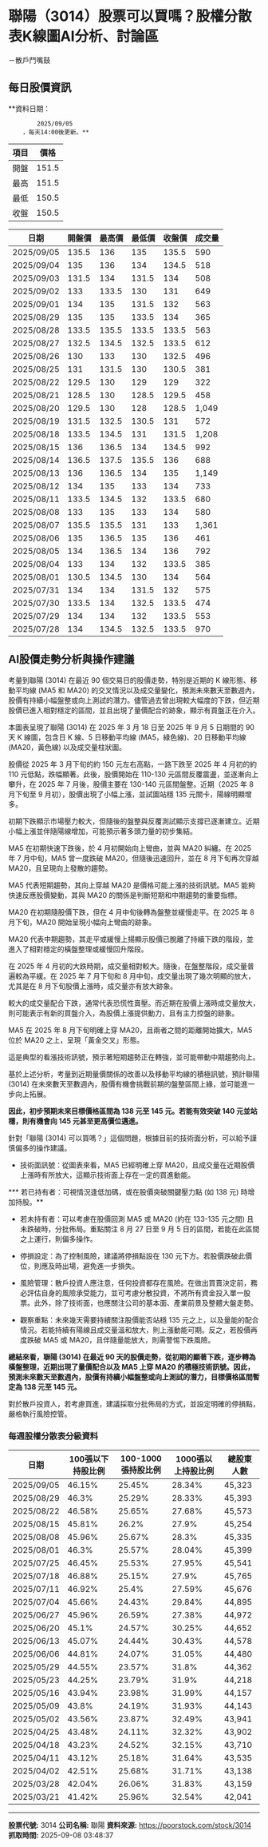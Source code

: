 # 聯陽（3014）股票可以買嗎？股權分散表K線圖AI分析、討論區
－散戶鬥嘴鼓

## 每日股價資訊

**資料日期：
        
            2025/09/05
        ，每天14:00後更新。**

| 項目 | 價格 |
|------|------|
| 開盤 | 151.5 |
| 最高 | 151.5 |
| 最低 | 150.5 |
| 收盤 | 150.5 |

| 日期 | 開盤價 | 最高價 | 最低價 | 收盤價 | 成交量 |
|------|--------|--------|--------|--------|--------|
| 2025/09/05 | 135.5 | 136 | 135 | 135.5 | 590 |
| 2025/09/04 | 135 | 136 | 134 | 134.5 | 518 |
| 2025/09/03 | 131.5 | 134 | 131.5 | 134 | 508 |
| 2025/09/02 | 133 | 133.5 | 130 | 131 | 649 |
| 2025/09/01 | 134 | 135 | 131.5 | 132 | 563 |
| 2025/08/29 | 135 | 135 | 133.5 | 134 | 365 |
| 2025/08/28 | 133.5 | 135.5 | 133.5 | 133.5 | 563 |
| 2025/08/27 | 132.5 | 134.5 | 132.5 | 133.5 | 612 |
| 2025/08/26 | 130 | 133 | 130 | 132.5 | 496 |
| 2025/08/25 | 131 | 131.5 | 130 | 130.5 | 381 |
| 2025/08/22 | 129.5 | 130 | 129 | 129 | 322 |
| 2025/08/21 | 128.5 | 130 | 128.5 | 129.5 | 458 |
| 2025/08/20 | 129.5 | 130 | 128 | 128.5 | 1,049 |
| 2025/08/19 | 131.5 | 132.5 | 130.5 | 131 | 572 |
| 2025/08/18 | 133.5 | 134.5 | 131 | 131.5 | 1,208 |
| 2025/08/15 | 136 | 136.5 | 134 | 134.5 | 992 |
| 2025/08/14 | 136.5 | 137.5 | 135.5 | 136 | 688 |
| 2025/08/13 | 136 | 136.5 | 134 | 135 | 1,149 |
| 2025/08/12 | 134 | 135 | 133 | 134 | 733 |
| 2025/08/11 | 133.5 | 134.5 | 132 | 133.5 | 680 |
| 2025/08/08 | 133 | 135 | 133 | 134 | 580 |
| 2025/08/07 | 135.5 | 135.5 | 131 | 133 | 1,361 |
| 2025/08/06 | 135 | 136.5 | 135 | 136 | 461 |
| 2025/08/05 | 134 | 136.5 | 134 | 136 | 792 |
| 2025/08/04 | 133 | 134 | 132 | 133.5 | 385 |
| 2025/08/01 | 130.5 | 134.5 | 130 | 134 | 564 |
| 2025/07/31 | 134 | 134 | 131.5 | 132 | 575 |
| 2025/07/30 | 133.5 | 134 | 132.5 | 133.5 | 474 |
| 2025/07/29 | 134 | 134 | 132 | 133.5 | 553 |
| 2025/07/28 | 134 | 134.5 | 132.5 | 133.5 | 970 |

## AI股價走勢分析與操作建議

考量到聯陽 (3014) 在最近 90 個交易日的股價走勢，特別是近期的 K 線形態、移動平均線 (MA5 和 MA20) 的交叉情況以及成交量變化，預測未來數天至數週內，股價有持續小幅盤整或向上測試的潛力。儘管過去曾出現較大幅度的下跌，但近期股價已進入相對穩定的區間，並且出現了量價配合的跡象，顯示有買盤正在介入。

本圖表呈現了聯陽 (3014) 在 2025 年 3 月 18 日至 2025 年 9 月 5 日期間的 90 天 K 線圖，包含日 K 線、5 日移動平均線 (MA5，綠色線)、20 日移動平均線 (MA20，黃色線) 以及成交量柱狀圖。

股價從 2025 年 3 月下旬的約 150 元左右高點，一路下跌至 2025 年 4 月初的約 110 元低點，跌幅顯著。此後，股價開始在 110-130 元區間反覆震盪，並逐漸向上攀升，在 2025 年 7 月後，股價主要在 130-140 元區間盤整。近期（2025 年 8 月下旬至 9 月初），股價出現了小幅上漲，並試圖站穩 135 元關卡，陽線明顯增多。

初期下跌顯示市場壓力較大，但隨後的盤整與反覆測試顯示支撐已逐漸建立。近期小幅上漲並伴隨陽線增加，可能預示著多頭力量的初步集結。

MA5 在初期快速下跌後，於 4 月初開始向上彎曲，並與 MA20 糾纏。在 2025 年 7 月中旬，MA5 曾一度跌破 MA20，但隨後迅速回升，並在 8 月下旬再次穿越 MA20，且呈現向上發散的趨勢。

MA5 代表短期趨勢，其向上穿越 MA20 是價格可能上漲的技術訊號。MA5 能夠快速反應股價變動，其與 MA20 的關係是判斷短期和中期趨勢的重要指標。

MA20 在初期隨股價下跌，但在 4 月中旬後轉為盤整並緩慢走平。在 2025 年 8 月下旬，MA20 開始呈現小幅向上彎曲的跡象。

MA20 代表中期趨勢，其走平或緩慢上揚顯示股價已脫離了持續下跌的階段，並進入了相對穩定的橫盤整理或緩慢回升階段。

在 2025 年 4 月初的大跌時期，成交量相對較大。隨後，在盤整階段，成交量普遍較為平緩。在 2025 年 7 月下旬和 8 月中旬，成交量出現了幾次明顯的放大，尤其是在 8 月下旬股價上漲時，成交量亦有放大跡象。

較大的成交量配合下跌，通常代表恐慌性賣壓。而近期在股價上漲時成交量放大，則可能表示有新的買盤介入，為股價上漲提供動力，且有主力控盤的跡象。

MA5 在 2025 年 8 月下旬明確上穿 MA20，且兩者之間的距離開始擴大，MA5 位於 MA20 之上，呈現「黃金交叉」形態。

這是典型的看漲技術訊號，預示著短期趨勢正在轉強，並可能帶動中期趨勢向上。

基於上述分析，考量到近期量價關係的改善以及移動平均線的積極訊號，預計聯陽 (3014) 在未來數天至數週內，股價有機會挑戰前期的盤整區間上緣，並可能進一步向上拓展。

**因此，初步預期未來目標價格區間為 138 元至 145 元。若能有效突破 140 元並站穩，則有機會向 145 元甚至更高價位邁進。**

針對「聯陽 (3014) 可以買嗎？」這個問題，根據目前的技術面分析，可以給予謹慎偏多的操作建議。

*   技術面訊號：從圖表來看，MA5 已經明確上穿 MA20，且成交量在近期股價上漲時有所放大，這顯示技術面上存在一定的買進動能。

***   若已持有者：可視情況逢低加碼，或在股價突破關鍵壓力點 (如 138 元) 時增加持股。**

*   若未持有者：可以考慮在股價回測 MA5 或 MA20 (約在 133-135 元之間) 且未跌破時，分批佈局。重點關注 8 月 27 日至 9 月 5 日的區間，若能在此區間之上運行，則偏多操作。

*   停損設定：為了控制風險，建議將停損點設在 130 元下方。若股價跌破此價位，則應及時出場，避免進一步損失。

*   風險管理：散戶投資人應注意，任何投資都存在風險。在做出買賣決定前，務必評估自身的風險承受能力，並可考慮分散投資，不將所有資金投入單一股票。此外，除了技術面，也應關注公司的基本面、產業前景及整體大盤走勢。

*   觀察重點：未來幾天需要持續關注股價能否站穩 135 元之上，以及量能的配合情況。若能持續有陽線且成交量溫和放大，則上漲動能可期。反之，若股價再度跌破 MA5 或 MA20，且伴隨量能放大，則需警惕下跌風險。

**總結來看，聯陽 (3014) 在最近 90 天的股價走勢，從初期的顯著下跌，逐步轉為橫盤整理，近期出現了量價配合以及 MA5 上穿 MA20 的積極技術訊號。因此，預測未來數天至數週內，股價有持續小幅盤整或向上測試的潛力，目標價格區間暫定為 138 元至 145 元。**

對於散戶投資人，若考慮買進，建議採取分批佈局的方式，並設定明確的停損點，嚴格執行風險控管。

### 每週股權分散表分級資料

| 日期 | 100張以下持股比例 | 100-1000張持股比例 | 1000張以上持股比例 | 總股東人數 |
|------|-------------------|--------------------|--------------------|----------|
| 2025/09/05 | 46.15% | 25.45% | 28.34% | 45,323 |
| 2025/08/29 | 46.3% | 25.29% | 28.33% | 45,393 |
| 2025/08/22 | 46.58% | 25.65% | 27.68% | 45,573 |
| 2025/08/15 | 45.81% | 26.2% | 27.9% | 45,254 |
| 2025/08/08 | 45.96% | 25.67% | 28.3% | 45,335 |
| 2025/08/01 | 46.3% | 25.57% | 28.04% | 45,399 |
| 2025/07/25 | 46.45% | 25.53% | 27.95% | 45,541 |
| 2025/07/18 | 46.88% | 25.15% | 27.9% | 45,765 |
| 2025/07/11 | 46.92% | 25.4% | 27.59% | 45,676 |
| 2025/07/04 | 45.66% | 24.43% | 29.84% | 44,895 |
| 2025/06/27 | 45.96% | 26.59% | 27.38% | 44,972 |
| 2025/06/20 | 45.1% | 24.57% | 30.25% | 44,652 |
| 2025/06/13 | 45.07% | 24.44% | 30.43% | 44,578 |
| 2025/06/06 | 44.81% | 24.07% | 31.05% | 44,480 |
| 2025/05/29 | 44.55% | 23.57% | 31.8% | 44,362 |
| 2025/05/23 | 44.25% | 23.79% | 31.9% | 44,218 |
| 2025/05/16 | 43.94% | 23.98% | 31.99% | 44,157 |
| 2025/05/09 | 43.8% | 24.19% | 31.93% | 44,143 |
| 2025/05/02 | 43.56% | 23.87% | 32.49% | 43,941 |
| 2025/04/25 | 43.48% | 24.11% | 32.32% | 43,902 |
| 2025/04/18 | 43.23% | 24.52% | 32.15% | 43,710 |
| 2025/04/11 | 43.12% | 25.18% | 31.64% | 43,535 |
| 2025/04/02 | 42.51% | 25.68% | 31.71% | 43,138 |
| 2025/03/28 | 42.04% | 26.06% | 31.83% | 43,159 |
| 2025/03/21 | 41.42% | 25.96% | 32.54% | 42,041 |

---

**股票代號:** 3014
**公司名稱:** 聯陽
**資料來源:** https://poorstock.com/stock/3014
**抓取時間:** 2025-09-08 03:48:37